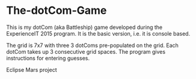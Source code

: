 # The-dotCom-Game
This is my dotCom (aka Battleship) game developed during the ExperienceIT 2015 program.
It is the basic version, i.e. it is console based.

The grid is 7x7 with three 3 dotComs pre-populated on the grid. Each dotCom takes up 3 consecutive grid spaces. The program gives instructions for entering guesses. 

Eclipse Mars project
